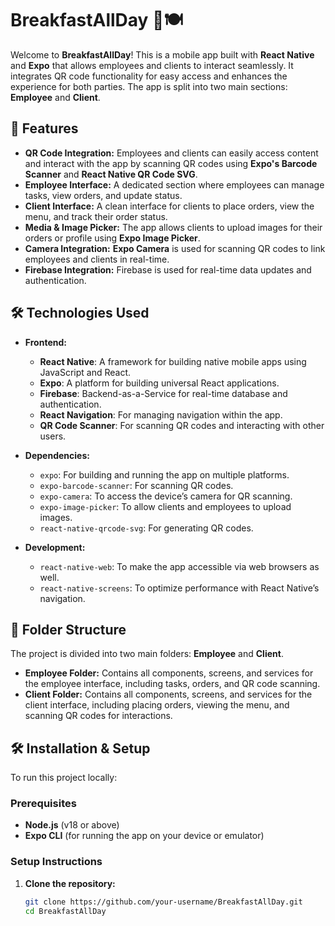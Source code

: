 # BreakfastAllDay 🍳🍽️

Welcome to **BreakfastAllDay**! This is a mobile app built with **React Native** and **Expo** that allows employees and clients to interact seamlessly. It integrates QR code functionality for easy access and enhances the experience for both parties. The app is split into two main sections: **Employee** and **Client**.

## 🚀 Features

- **QR Code Integration:** Employees and clients can easily access content and interact with the app by scanning QR codes using **Expo's Barcode Scanner** and **React Native QR Code SVG**.
- **Employee Interface:** A dedicated section where employees can manage tasks, view orders, and update status.
- **Client Interface:** A clean interface for clients to place orders, view the menu, and track their order status.
- **Media & Image Picker:** The app allows clients to upload images for their orders or profile using **Expo Image Picker**.
- **Camera Integration:** **Expo Camera** is used for scanning QR codes to link employees and clients in real-time.
- **Firebase Integration:** Firebase is used for real-time data updates and authentication.

## 🛠 Technologies Used

- **Frontend:**
  - **React Native**: A framework for building native mobile apps using JavaScript and React.
  - **Expo**: A platform for building universal React applications.
  - **Firebase**: Backend-as-a-Service for real-time database and authentication.
  - **React Navigation**: For managing navigation within the app.
  - **QR Code Scanner**: For scanning QR codes and interacting with other users.
  
- **Dependencies:**
  - `expo`: For building and running the app on multiple platforms.
  - `expo-barcode-scanner`: For scanning QR codes.
  - `expo-camera`: To access the device’s camera for QR scanning.
  - `expo-image-picker`: To allow clients and employees to upload images.
  - `react-native-qrcode-svg`: For generating QR codes.
  
- **Development:**
  - `react-native-web`: To make the app accessible via web browsers as well.
  - `react-native-screens`: To optimize performance with React Native’s navigation.

## 📁 Folder Structure

The project is divided into two main folders: **Employee** and **Client**.



- **Employee Folder:** Contains all components, screens, and services for the employee interface, including tasks, orders, and QR code scanning.
- **Client Folder:** Contains all components, screens, and services for the client interface, including placing orders, viewing the menu, and scanning QR codes for interactions.

## 🛠 Installation & Setup

To run this project locally:

### Prerequisites
- **Node.js** (v18 or above)
- **Expo CLI** (for running the app on your device or emulator)

### Setup Instructions

1. **Clone the repository:**

   ```bash
   git clone https://github.com/your-username/BreakfastAllDay.git
   cd BreakfastAllDay
```

